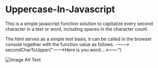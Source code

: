 # Uppercase-In-Javascript

This is a simple javascript function solution to capitalize every second character in a text or word, including spaces in the character count.

The html serves as a simple test basis, it can be called in the browser console together with the function value as follows.
----> secondCharToUpper("--->Here is you word....<---")

![Image Alt Text]([[https://i.imgur.com/0ICiLO3.png](https://i.postimg.cc/SNYMmGC7/K-perny-felv-tel-25.png)https://i.postimg.cc/SNYMmGC7/K-perny-felv-tel-25.png)

